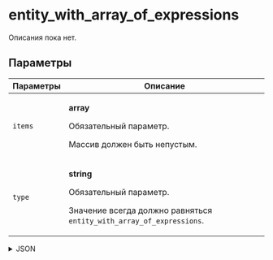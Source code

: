 # entity_with_array_of_expressions
Описания пока нет.

## Параметры
| Параметры | Описание |
| --- | --- |
| `items` | <p>**array**</p><p>Обязательный параметр.</p><p>Массив должен быть непустым.</p> |
| `type` | <p>**string**</p><p>Обязательный параметр.</p><p>Значение всегда должно равняться `entity_with_array_of_expressions`.</p> |

<details>
<summary>JSON</summary>

```json
{
  type*: "entity_with_array_of_expressions",
  items*: [ "string", ... ]
}
```
</details>
